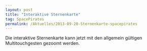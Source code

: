```yaml
---
layout: post
title: "Interaktive Sternenkarte"
tag: SpacePirates
permalink: /Aktuelles/2013-09-20-Sternenkarte-spacepirates
---
```


Die interaktive Sternenkarte kann jetzt mit den allgemein gültigen Multitouchgesten gezoomt werden.
